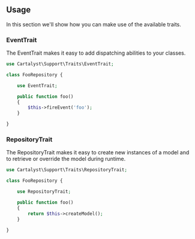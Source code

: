 ## Usage

In this section we'll show how you can make use of the available traits.

### EventTrait

The EventTrait makes it easy to add dispatching abilities to your classes.

```php
use Cartalyst\Support\Traits\EventTrait;

class FooRepository {

	use EventTrait;

	public function foo()
	{
		$this->fireEvent('foo');
	}

}
```

### RepositoryTrait

The RepositoryTrait makes it easy to create new instances of a model and to retrieve or override the model during runtime.

```php
use Cartalyst\Support\Traits\RepositoryTrait;

class FooRepository {

	use RepositoryTrait;

	public function foo()
	{
		return $this->createModel();
	}

}
```
